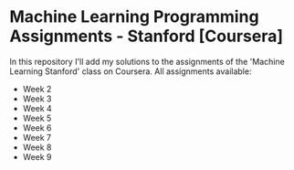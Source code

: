 # Machine Learning Programming Assignments - Stanford [Coursera]
In this repository I'll add my solutions to the assignments of the 'Machine Learning Stanford' class on Coursera. All assignments available:
  - Week 2
  - Week 3
  - Week 4
  - Week 5
  - Week 6
  - Week 7
  - Week 8
  - Week 9 